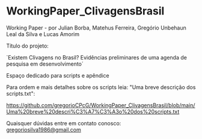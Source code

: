 # WorkingPaper_ClivagensBrasil
Working Paper - por Julian Borba, Matehus Ferreira, Gregório Unbehaun Leal da Silva e Lucas Amorim

Título do projeto:

`Existem Clivagens no Brasil? Evidências preliminares de uma agenda de pesquisa em desenvolvimento´

Espaço dedicado para scripts e apêndice

Para ordem e mais detalhes sobre os scripts leia: "Uma breve descrição dos scripts.txt":

https://github.com/gregorioCPcG/WorkingPaper_ClivagensBrasil/blob/main/Uma%20breve%20descri%C3%A7%C3%A3o%20dos%20scripts.txt




Quaisquer dúvidas entre em contato conosco: gregoriosilva1986@gmail.com

